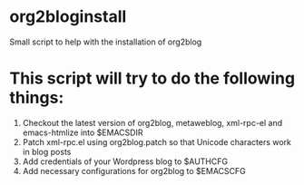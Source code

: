 # org2bloginstall
Small script to help with the installation of org2blog

# This script will try to do the following things:

 1) Checkout the latest version of org2blog, metaweblog, xml-rpc-el and emacs-htmlize into $EMACSDIR
 2) Patch xml-rpc.el using org2blog.patch so that Unicode characters work in blog posts
 3) Add credentials of your Wordpress blog to $AUTHCFG
 4) Add necessary configurations for org2blog to $EMACSCFG
